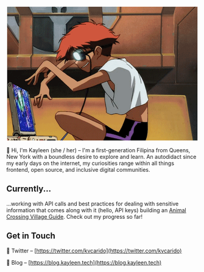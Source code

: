 <p align="center">
<img src="https://raw.githubusercontent.com/kvcarido/portfolio/main/ed.gif">
</p>


💫 Hi, I'm Kayleen (she / her) – I'm a first-generation Filipina from Queens, New York with a boundless desire to explore and learn. An autodidact since my early days on the internet, my curiosities range within all things frontend, open source, and inclusive digital communities. 

## Currently...
...working with API calls and best practices for dealing with sensitive information that comes along with it (hello, API keys) building an [Animal Crossing Village Guide](https://github.com/kvcarido/acnh-villager-guide). Check out my progress so far!

## Get in Touch
💬 Twitter – [https://twitter.com/kvcarido](https://twitter.com/kvcarido)


📝 Blog – [https://blog.kayleen.tech](https://blog.kayleen.tech)
